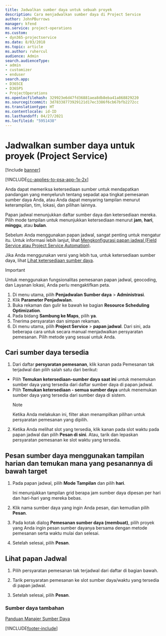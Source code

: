 ```yaml
---
title: Jadwalkan sumber daya untuk sebuah proyek
description: Cara menjadwalkan sumber daya di Project Service
author: JohnPBurrows
manager: kfend
ms.service: project-operations
ms.custom:
- dyn365-projectservice
ms.date: 8/03/2018
ms.topic: article
ms.author: ruhercul
audience: Admin
search.audienceType:
- admin
- customizer
- enduser
search.app:
- D365CE
- D365PS
- ProjectOperations
ms.openlocfilehash: 329923e6d47fd36881aea8db8eba41a868829220
ms.sourcegitcommit: 3d78338773929121d17ec3386f6cb67bfb2272cc
ms.translationtype: HT
ms.contentlocale: id-ID
ms.lasthandoff: 04/27/2021
ms.locfileid: "5951438"
---
```

# <a name="schedule-resources-for-a-project-project-service"></a>Jadwalkan sumber daya untuk proyek (Project Service)

[!include [banner](../includes/psa-now-project-operations.md)]

[!INCLUDE[cc-applies-to-psa-app-1x-2x](../includes/cc-applies-to-psa-app-1x-2x.md)]

Anda dapat memeriksa ketersediaan sumber untuk mendapatkan pandangan yang menyeluruh tentang sepadat apa tingkat pemesanan sumber daya Anda, atau Anda dapat menyaring tampilan menurut keterampilan, tim, lokasi, dan pilihan lainnya.  
  
Papan jadwal menunjukkan daftar sumber daya dan ketersediaan mereka. Pilih mode tampilan untuk menunjukkan ketersediaan menurut **jam**, **hari**, **minggu**, atau **bulan**.  
  
Sebelum Anda menggunakan papan jadwal, sangat penting untuk mengatur itu. Untuk informasi lebih lanjut, lihat [Mengkonfigurasi papan jadwal (Field Service atau Project Service Automation)](/dynamics365/field-service/configure-schedule-board).
  
Jika Anda menggunakan versi yang lebih tua, untuk ketersediaan sumber daya, lihat [Lihat ketersediaan sumber daya](../psa/view-resource-availability.md).  

> [!IMPORTANT]
>  Untuk menggunakan fungsionalitas pemesanan papan jadwal, geocoding, dan Layanan lokasi, Anda perlu mengaktifkan peta.  
> 
> 1. Di menu utama, pilih **Penjadwalan Sumber daya** > **Administrasi**.  
> 2. Klik **Parameter Penjadwalan**.  
> 3. Buka rekaman dan gulir ke bawah ke bagian **Resource Scheduling Optimization**.  
> 4. Pada bidang **Sambung ke Maps**, pilih **ya**.  
> 5. Tnerima persyaratan dan simpan rekaman.  
> 6. Di menu utama, pilih **Project Service** > **papan jadwal**. Dari sini, ada beberapa cara untuk secara manual menjadwalkan persyaratan pemesanan. Pilih metode yang sesuai untuk Anda.
  
## <a name="find-available-resources"></a>Cari sumber daya tersedia

1.  Dari daftar **persyaratan pemesanan**, klik kanan pada Pemesanan tak terjadwal dan pilih salah satu dari berikut:  
  
- Pilih **Temukan ketersediaan-sumber daya saat ini** untuk menemukan sumber daya yang tersedia dari daftar sumber daya di papan jadwal.  
- Pilih **Temukan ketersediaan - semua sumber daya** untuk menemukan sumber daya yang tersedia dari sumber daya di sistem.  
   > [!NOTE]
   >  Ketika Anda melakukan ini, filter akan menampilkan pilihan untuk persyaratan pemesanan yang dipilih.  
  
2. Ketika Anda melihat slot yang tersedia, klik kanan pada slot waktu pada papan jadwal dan pilih **Pesan di sini**. Atau, tarik dan lepaskan persyaratan pemesanan ke slot waktu yang tersedia.  
  

## <a name="book-a-resource-using-the-daily-view-and-find-whos-under-booked"></a>Pesan sumber daya menggunakan tampilan harian dan temukan mana yang pesanannya di bawah target
  
1.  Pada papan jadwal, pilih **Mode Tampilan** dan pilih **hari**.  
  
    Ini menunjukkan tampilan grid berapa jam sumber daya dipesan per hari dan hari-hari yang mereka bebas.  
  
2.  Klik nama sumber daya yang ingin Anda pesan, dan kemudian pilih **Pesan**.  
  
3.  Pada kotak dialog **Pemesanan sumber daya (membuat)**, pilih proyek yang Anda ingin pesan sumber dayanya bersama dengan metode pemesanan serta waktu mulai dan selesai.  
  
4.  Setelah selesai, pilih **Pesan**.  
  
## <a name="view-to-the-schedule-board"></a>Lihat papan Jadwal
  
1.  Pilih persyaratan pemesanan tak terjadwal dari daftar di bagian bawah.  
  
2.  Tarik persyaratan pemesanan ke slot sumber daya/waktu yang tersedia di papan jadwal.  
  
3.  Setelah selesai, pilih **Pesan**.  
  
### <a name="additional-resources"></a>Sumber daya tambahan  
 [Panduan Manajer Sumber Daya](../psa/resource-manager-guide.md)


[!INCLUDE[footer-include](../includes/footer-banner.md)]
